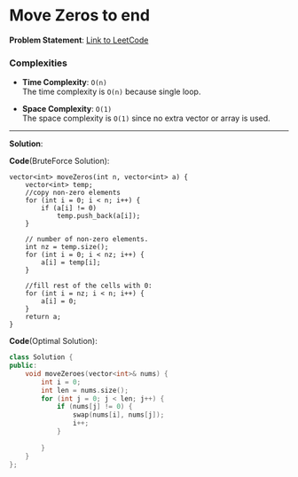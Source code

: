 # Move Zeros to end

**Problem Statement**:
[Link to LeetCode](https://leetcode.com/problems/move-zeroes/description/)

### Complexities

- **Time Complexity**: `O(n)`  
  The time complexity is `O(n)` because single loop.

- **Space Complexity**: `O(1)`  
  The space complexity is `O(1)` since no extra vector or array is used.

---

**Solution**:

**Code**(BruteForce Solution):
```cp
vector<int> moveZeros(int n, vector<int> a) {
    vector<int> temp;
    //copy non-zero elements
    for (int i = 0; i < n; i++) {
        if (a[i] != 0)
            temp.push_back(a[i]);
    }

    // number of non-zero elements.
    int nz = temp.size();
    for (int i = 0; i < nz; i++) {
        a[i] = temp[i];
    }

    //fill rest of the cells with 0:
    for (int i = nz; i < n; i++) {
        a[i] = 0;
    }
    return a;
}
```
**Code**(Optimal Solution):
```cpp
class Solution {
public:
    void moveZeroes(vector<int>& nums) {
        int i = 0;
        int len = nums.size();
        for (int j = 0; j < len; j++) {
            if (nums[j] != 0) {
                swap(nums[i], nums[j]);
                i++;
            }
            
        }
    }
};
```
